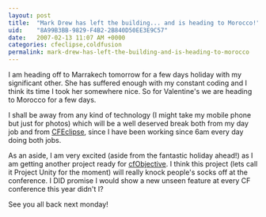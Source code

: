 ```yaml
---
layout: post
title:  "Mark Drew has left the building... and is heading to Morocco!"
uid:	"8A99B3BB-9829-F4B2-2B840D50EE3E9C57"
date:   2007-02-13 11:07 AM +0000
categories: cfeclipse,coldfusion
permalink: mark-drew-has-left-the-building-and-is-heading-to-morocco
---
```

I am heading off to Marrakech tomorrow for a few days holiday with my significant other. She has suffered enough with my constant coding and I think its time I took her somewhere nice. So for Valentine's we are heading to Morocco for a few days.

I shall be away from any kind of technology (I might take my mobile phone but just for photos) which will be a well deserved break both from my day job and from <a href="http://www.cfeclipse.org">CFEclipse</a>, since I have been working since 6am every day doing both jobs.

As an aside, I am very excited (aside from the fantastic holiday ahead!) as I am getting another project ready for <a href="http://www.cfobjective.com/conference/">cfObjective</a>. I think this project (lets call it Project Unity for the moment) will really knock people's socks off at the conference. I DID promise I would show a new unseen feature at every CF conference this year didn't I?

See you all back next monday!